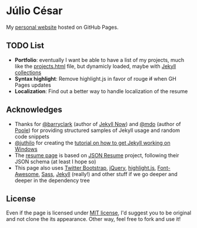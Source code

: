 # Júlio César

My [personal website](http://julioc.me/) hosted on GitHub Pages.

## TODO List

* __Portfolio__: eventually I want be able to have a list of my projects, much like the [projects.html](projects.html) file, but dynamicly loaded, maybe with [Jekyll collections](http://jekyllrb.com/docs/collections/)
* __Syntax highlight__: Remove highlight.js in favor of rouge ~~if~~ when GH Pages updates
* __Localization__: Find out a better way to handle localization of the resume

## Acknowledges

* Thanks for [@barryclark](https://github.com/barryclark) (author of [Jekyll Now](https://github.com/barryclark/jekyll-now)) and [@mdo](https://github.com/mdo) (author of [Poole](https://github.com/poole/poole)) for providing structured samples of Jekyll usage and random code snippets
* [@juthilo](https://github.com/juthilo) for creating the [tutorial on how to get Jekyll working on Windows](http://jekyll-windows.juthilo.com/)
* The [resume page](_includes/resume.html) is based on [JSON Resume](http://jsonresume.org/) project, following their JSON schema (at least I hope so)
* This page also uses [Twitter Bootstrap](http://getbootstrap.com/), [jQuery](http://jquery.org/), [highlight.js](https://highlightjs.org/), [Font-Awesome](http://fortawesome.github.io/Font-Awesome/), [Sass](http://sass-lang.com/), [Jekyll](jekyllrb.com) (really!) and other stuff if we go deeper and deeper in the dependency tree

## License

Even if the page is licensed under [MIT license](LICENSE.md), I'd suggest you to be original and not clone the its appearance. Other way, feel free to fork and use it!

